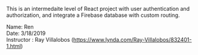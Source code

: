 This is an intermedaite level of React project with user authentication and authorization, and integrate a Firebase database with custom routing.







Name: Ren
<br />
Date: 3/18/2019
<br />
Instructor : Ray Villalobos (https://www.lynda.com/Ray-Villalobos/832401-1.html)
